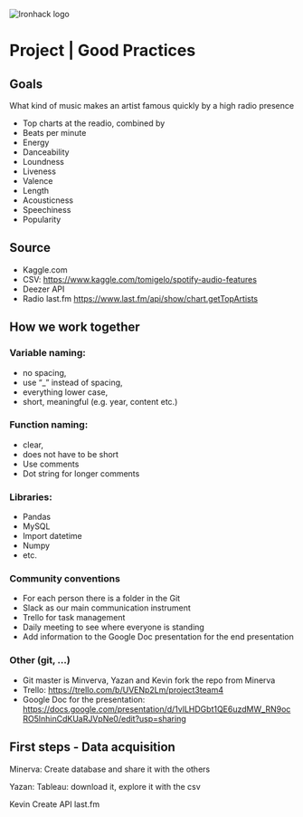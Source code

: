 ![Ironhack logo](https://i.imgur.com/1QgrNNw.png)

# Project | Good Practices

## Goals
What kind of music makes an artist famous quickly by a high radio presence
 
- Top charts at the readio, combined by 
- Beats per minute
- Energy
- Danceability
- Loundness 
- Liveness
- Valence
- Length
- Acousticness
- Speechiness
- Popularity
 
## Source
- Kaggle.com
- CSV: https://www.kaggle.com/tomigelo/spotify-audio-features
- Deezer API
- Radio last.fm https://www.last.fm/api/show/chart.getTopArtists
 
## How we work together

### Variable naming: 
- no spacing, 
- use “_” instead of spacing, 
- everything lower case, 
- short, meaningful (e.g. year, content etc.)

### Function naming: 
- clear, 
- does not have to be short
- Use comments
- Dot string for longer comments

### Libraries:
- Pandas
- MySQL
- Import datetime
- Numpy
- etc. 

### Community conventions
- For each person there is a folder in the Git 
- Slack as our main communication instrument
- Trello for task management
- Daily meeting to see where everyone is standing
- Add information to the Google Doc presentation for the end presentation

### Other (git, ...)
- Git master is Minverva, Yazan and Kevin fork the repo from Minerva
- Trello: https://trello.com/b/UVENp2Lm/project3team4
- Google Doc for the presentation: https://docs.google.com/presentation/d/1vlLHDGbt1QE6uzdMW_RN9ocRO5lnhinCdKUaRJVpNe0/edit?usp=sharing


## First steps - Data acquisition

Minerva:
Create database and share it with the others

Yazan:
Tableau: download it, explore it with the csv

Kevin
Create API last.fm





